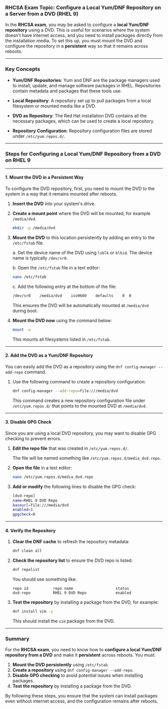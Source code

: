 ### **RHCSA Exam Topic: Configure a Local Yum/DNF Repository on a Server from a DVD (RHEL 9)**

In the **RHCSA exam**, you may be asked to configure a **local Yum/DNF repository** using a DVD. This is useful for scenarios where the system doesn't have internet access, and you need to install packages directly from the installation media. To set this up, you must mount the DVD and configure the repository in a **persistent** way so that it remains across reboots.

---

### **Key Concepts**

- **Yum/DNF Repositories**: Yum and DNF are the package managers used to install, update, and manage software packages in RHEL. Repositories contain metadata and packages that these tools use.
  
- **Local Repository**: A repository set up to pull packages from a local filesystem or mounted media like a DVD.

- **DVD as Repository**: The Red Hat installation DVD contains all the necessary packages, which can be used to create a local repository.

- **Repository Configuration**: Repository configuration files are stored under `/etc/yum.repos.d/`.

---

### **Steps for Configuring a Local Yum/DNF Repository from a DVD on RHEL 9**

---

#### **1. Mount the DVD in a Persistent Way**

To configure the DVD repository, first, you need to mount the DVD to the system in a way that it remains mounted after reboots.

1. **Insert the DVD** into your system's drive.

2. **Create a mount point** where the DVD will be mounted, for example `/media/dvd`.
   
   ```bash
   mkdir -p /media/dvd
   ```

3. **Mount the DVD** to this location persistently by adding an entry to the `/etc/fstab` file.

   a. Get the device name of the DVD using `lsblk` or `blkid`. The device name is typically `/dev/sr0`.

   b. Open the `/etc/fstab` file in a text editor:
   
   ```bash
   nano /etc/fstab
   ```

   c. Add the following entry at the bottom of the file:
   
   ```bash
   /dev/sr0    /media/dvd    iso9660    defaults    0  0
   ```

   This ensures the DVD will be automatically mounted at `/media/dvd` during boot.

4. **Mount the DVD now** using the command below:

   ```bash
   mount -a
   ```

   This mounts all filesystems listed in `/etc/fstab`.

---

#### **2. Add the DVD as a Yum/DNF Repository**

You can easily add the DVD as a repository using the `dnf config-manager --add-repo` command.

1. Use the following command to create a repository configuration:

   ```bash
   dnf config-manager --add-repo=file:///media/dvd
   ```

   This command creates a new repository configuration file under `/etc/yum.repos.d/` that points to the mounted DVD at `/media/dvd`.

---

#### **3. Disable GPG Check**

Since you are using a local DVD repository, you may want to disable GPG checking to prevent errors.

1. **Edit the repo file** that was created in `/etc/yum.repos.d/`.

   The file will be named something like `/etc/yum.repos.d/media_dvd.repo`.

2. **Open the file** in a text editor:
   
   ```bash
   nano /etc/yum.repos.d/media_dvd.repo
   ```

3. **Add or modify** the following lines to disable the GPG check:
   
   ```bash
   [dvd-repo]
   name=RHEL 9 DVD Repo
   baseurl=file:///media/dvd
   enabled=1
   gpgcheck=0
   ```

---

#### **4. Verify the Repository**

1. **Clear the DNF cache** to refresh the repository metadata:
   
   ```bash
   dnf clean all
   ```

2. **Check the repository list** to ensure the DVD repo is listed:

   ```bash
   dnf repolist
   ```

   You should see something like:

   ```
   repo id           repo name                   status
   dvd-repo          RHEL 9 DVD Repo             enabled
   ```

3. **Test the repository** by installing a package from the DVD, for example:

   ```bash
   dnf install vim -y
   ```

   This should install the `vim` package from the DVD.

---

### **Summary**

For the **RHCSA exam**, you need to know how to **configure a local Yum/DNF repository from a DVD** and make it **persistent** across reboots. You must:

1. **Mount the DVD persistently** using `/etc/fstab`.
2. **Create a repository** using `dnf config-manager --add-repo`.
3. **Disable GPG checking** to avoid potential issues when installing packages.
4. **Test the repository** by installing a package from the DVD.

By following these steps, you ensure that the system can install packages even without internet access, and the configuration remains after reboots.
